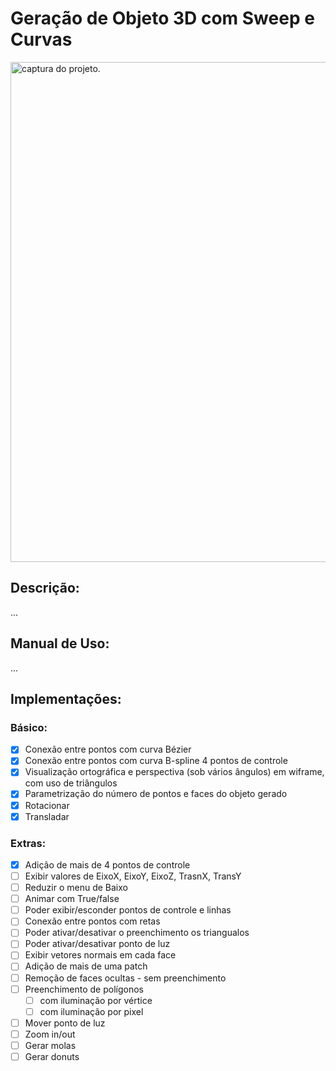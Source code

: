 # Geração de Objeto 3D com Sweep e Curvas

<div style="align-item:center;">
    <img src="./Objero3dcomSweepECurvas/resources/captura.png" width="800" alt="captura do projeto."/>
</div>

## Descrição:
... 

## Manual de Uso:
...

## Implementações:

### Básico:
- [x] Conexão entre pontos com curva Bézier
- [x] Conexão entre pontos com curva B-spline 4 pontos de controle
- [x] Visualização ortográfica e perspectiva (sob vários ângulos) em wiframe, com uso de triângulos
- [x] Parametrização do número de pontos e faces do objeto gerado 
- [x] Rotacionar
- [X] Transladar
### Extras:
- [x] Adição de mais de 4 pontos de controle
- [ ] Exibir valores de EixoX, EixoY, EixoZ, TrasnX, TransY
- [ ] Reduzir o menu de Baixo
- [ ] Animar com True/false
- [ ] Poder exibir/esconder pontos de controle e linhas
- [ ] Conexão entre pontos com retas
- [ ] Poder ativar/desativar o preenchimento os triangualos
- [ ] Poder ativar/desativar ponto de luz
- [ ] Exibir vetores normais em cada face
- [ ] Adição de mais de uma patch
- [ ] Remoção de faces ocultas - sem preenchimento
- [ ] Preenchimento de polígonos
  - [ ] com iluminação por vértice
  - [ ] com iluminação por pixel
- [ ] Mover ponto de luz
- [ ] Zoom in/out
- [ ] Gerar molas
- [ ] Gerar donuts 